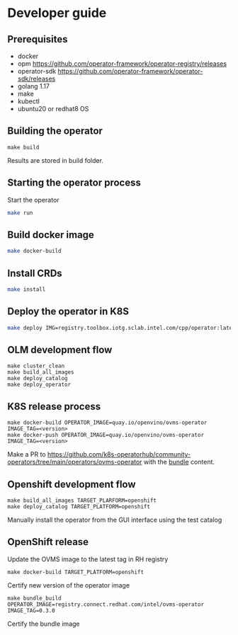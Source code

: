 # Developer guide

## Prerequisites
- docker
- opm https://github.com/operator-framework/operator-registry/releases
- operator-sdk https://github.com/operator-framework/operator-sdk/releases
- golang 1.17
- make
- kubectl
- ubuntu20 or redhat8 OS

## Building  the operator
```
make build
```
Results are stored in build folder.

## Starting the operator process

Start the operator
```bash
make run
```

## Build docker image
```bash
make docker-build
```

## Install CRDs
```bash
make install
```

## Deploy the operator in K8S
```bash
make deploy IMG=registry.toolbox.iotg.sclab.intel.com/cpp/operator:latest
```


## OLM development flow
```
make cluster_clean
make build_all_images
make deploy_catalog
make deploy_operator
```

## K8S release process
```
make docker-build OPERATOR_IMAGE=quay.io/openvino/ovms-operator IMAGE_TAG=<version>
make docker-push OPERATOR_IMAGE=quay.io/openvino/ovms-operator IMAGE_TAG=<version>
```
Make a PR to https://github.com/k8s-operatorhub/community-operators/tree/main/operators/ovms-operator with the [bundle](../bundle) content.

## Openshift development flow

```
make build_all_images TARGET_PLARFORM=openshift
make deploy_catalog TARGET_PLATFORM=openshift

```
Manually install the operator from the GUI interface using the test catalog

## OpenShift release
Update the OVMS image to the latest tag in RH registry
```
make docker-build TARGET_PLATFORM=openshift
```
Certify new version of the operator image
```
make bundle_build OPERATOR_IMAGE=registry.connect.redhat.com/intel/ovms-operator IMAGE_TAG=0.3.0
```
Certify the bundle image






